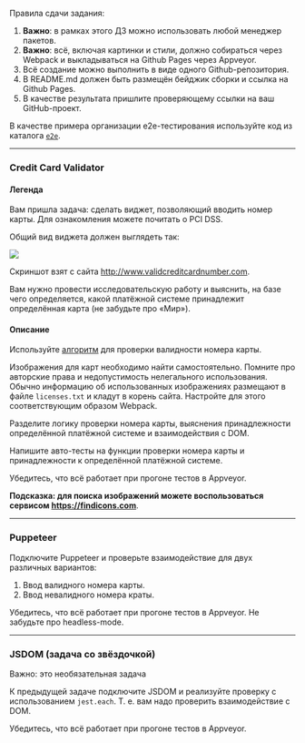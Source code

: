 Правила сдачи задания:

1. **Важно**: в рамках этого ДЗ можно использовать любой менеджер пакетов.
1. **Важно**: всё, включая картинки и стили, должно собираться через Webpack и выкладываться на Github Pages через Appveyor.
1. Всё создание можно выполнить в виде одного Github-репозитория.
1. В README.md должен быть размещён бейджик сборки и ссылка на Github Pages.
1. В качестве результата пришлите проверяющему ссылки на ваш GitHub-проект.

В качестве примера организации e2e-тестирования используйте код из каталога [`e2e`](e2e).

---

### Credit Card Validator

#### Легенда

Вам пришла задача: сделать виджет, позволяющий вводить номер карты. Для ознакомления можете почитать о PCI DSS.

Общий вид виджета должен выглядеть так:

![](./pic/validator.png)

Скриншот взят с сайта http://www.validcreditcardnumber.com.

Вам нужно провести исследовательскую работу и выяснить, на базе чего определяется, какой платёжной системе принадлежит определённая карта (не забудьте про «Мир»).

#### Описание

Используйте [алгоритм](https://en.wikipedia.org/wiki/Luhn_algorithm) для проверки валидности номера карты.

Изображения для карт необходимо найти самостоятельно. Помните про авторские права и недопустимость нелегального использования. Обычно информацию об использованных изображениях размещают в файле `licenses.txt` и кладут в корень сайта. Настройте для этого соответствующим образом Webpack.

Разделите логику проверки номера карты, выяснения принадлежности определённой платёжной системе и взаимодействия с DOM.

Напишите авто-тесты на функции проверки номера карты и принадлежности к определённой платёжной системе.

Убедитесь, что всё работает при прогоне тестов в Appveyor.

**Подсказка: для поиска изображений можете воспользоваться сервисом https://findicons.com**.

---

### Puppeteer

Подключите Puppeteer и проверьте взаимодействие для двух различных вариантов:
1. Ввод валидного номера карты.
1. Ввод невалидного номера краты.

Убедитесь, что всё работает при прогоне тестов в Appveyor. Не забудьте про headless-mode.

---

### JSDOM (задача со звёздочкой)

Важно: это необязательная задача

К предыдущей задаче подключите JSDOM и реализуйте проверку с использованием `jest.each`. Т. е. вам надо проверить взаимодействие с DOM.

Убедитесь, что всё работает при прогоне тестов в Appveyor.
